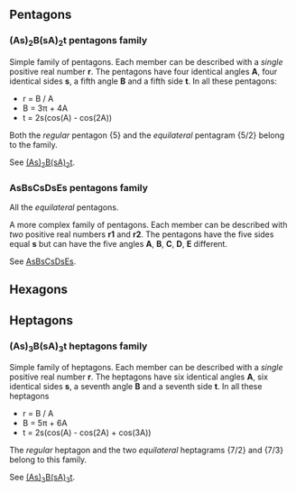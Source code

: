 ## Pentagons

### (As)<sub>2</sub>B(sA)<sub>2</sub>t pentagons family

Simple family of pentagons. Each member can be described
with a *single* positive real number **r**.
The pentagons have four identical angles **A**, four identical sides **s**,
a fifth angle **B** and a fifth side **t**. In all these pentagons:

* r = B / A
* B = 3&pi; + 4A
* t = 2s(cos(A) - cos(2A))

Both the *regular* pentagon {5} and the *equilateral* pentagram {5/2} 
belong to the family.

See [(As)<sub>2</sub>B(sA)<sub>2</sub>t]((As)2BsAsAt.html).

### AsBsCsDsEs pentagons family

All the *equilateral* pentagons.

A more complex family of pentagons. Each member can be described with *two* 
positive real numbers **r1** and **r2**.
The pentagons have the five sides equal **s** but can have the five
angles **A**, **B**, **C**, **D**, **E** different.

See [AsBsCsDsEs](AsBsCsDsEs.html).

## Hexagons

## Heptagons

### (As)<sub>3</sub>B(sA)<sub>3</sub>t heptagons family

Simple family of heptagons. Each member can be described
with a *single* positive real number **r**.
The heptagons have six identical angles **A**, six identical sides **s**,
a seventh angle **B** and a seventh side **t**. In all these heptagons

* r = B / A
* B = 5&pi; + 6A
* t = 2s(cos(A) - cos(2A) + cos(3A))

The *regular* heptagon and the two *equilateral* heptagrams {7/2} and {7/3} belong to this family.

See [(As)<sub>3</sub>B(sA)<sub>3</sub>t]((As)3B(sA)3t.html).



